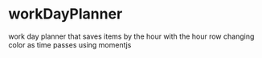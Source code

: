 # workDayPlanner
work day planner that saves items by the hour with the hour row changing color as time passes using momentjs
